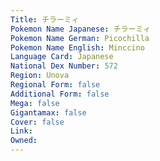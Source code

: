 ```yaml
---
﻿Title: チラーミィ
Pokemon Name Japanese: チラーミィ
Pokemon Name German: Picochilla
Pokemon Name English: Minccino
Language Card: Japanese
National Dex Number: 572
Region: Unova
Regional Form: false
Additional Form: false
Mega: false
Gigantamax: false
Cover: false
Link: 
Owned: 
---
```

